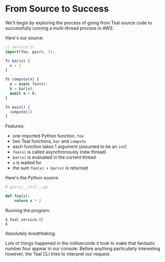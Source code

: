 # From Source to Success

We'll begin by exploring the process of going from Teal source code to
successfully running a multi-thread process in AWS.

Here's our source:

```javascript
// service.tl
import(foo, pysrc, 1);

fn bar(x) {
  x + 1
}

fn compute(x) {
  a = async foo(x);
  b = bar(x);
  await a + b;
}

fn main() {
  compute(1)
}
```

Features:

- one imported Python function, `foo`
- two Teal functions, `bar` and `compute`
- each function takes 1 argument (assumed to be an `int`)
- `foo(x)` is called asynchronously (new thread)
- `bar(x)` is evaluated in the current thread
- `a` is waited for
- the sum `foo(x) + bar(x)` is returned

Here's the Python source:

```python
# pysrc/__init__.py

def foo(x):
    return x * 2
```

Running the program:

```shell
$ teal service.tl
4
```

Absolutely *breathtaking*.

Lots of things happened in the milliseconds it took to make that fantastic
number four appear in our console. Before anything particularly interesting
however, the Teal CLI tries to interpret our request.
